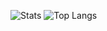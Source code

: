 ![Stats](https://github-readme-stats.vercel.app/api?username=beisenbayev&count_private=true&include_all_commits=true&hide=stars,issues,contribs&show_icons=true)
![Top Langs](https://github-readme-stats.vercel.app/api/top-langs/?username=aalystama&layout=compact&hide=html)
